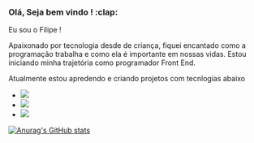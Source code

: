   <h3> Olá, Seja bem vindo ! :clap: </h3> 
<p>Eu sou o Filipe !</p>

<p>Apaixonado por tecnologia desde de criança, fiquei encantado como a programação trabalha e como ela é importante em nossas vidas. Estou iniciando minha trajetória como programador Front End.</p> 

<p> Atualmente estou apredendo e criando projetos com tecnlogias abaixo</p> 

- <img src= "https://img.shields.io/badge/HTML5-E34F26?style=for-the-badge&logo=html5&logoColor=white" /> 
- <img src= "https://img.shields.io/badge/CSS3-1572B6?style=for-the-badge&logo=css3&logoColor=white" />
- <img src="https://img.shields.io/badge/JavaScript-F7DF1E?style=for-the-badge&logo=javascript&logoColor=black" />

 [![Anurag's GitHub stats](https://github-readme-stats.vercel.app/api?username=Filipeelopess98)](https://github.com/anuraghazra/github-readme-stats)


 
